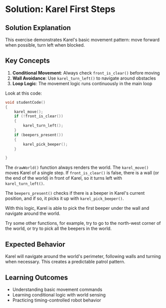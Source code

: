 # Solution: Karel First Steps

## Solution Explanation
This exercise demonstrates Karel's basic movement pattern: move forward when possible, turn left when blocked.

## Key Concepts
1. **Conditional Movement**: Always check `front_is_clear()` before moving
2. **Wall Avoidance**: Use `karel_turn_left()` to navigate around obstacles
3. **Loop Logic**: The movement logic runs continuously in the main loop

Look at this code:
```c
void studentCode()
{
    karel_move();
    if (!front_is_clear())
    {
        karel_turn_left();
    }
    if (beepers_present())
    {
        karel_pick_beeper();
    }

}

```

The `drawWorld()` function always renders the world. 
The `karel_move()` moves Karel of a single step. 
If `front_is_clear()` is false, there is a wall (or the end of the world) in front of Karel, so it turns left with `karel_turn_left()`.

The `beepers_present()` checks if there is a beeper in Karel's current position, and if so, it picks it up with `karel_pick_beeper()`.

With this logic, Karel is able to pick the first beeper under the wall and navigate around the world.

Try some other functions, for example, try to go to the north-west corner of the world, or try to pick all the beepers in the world.




## Expected Behavior
Karel will navigate around the world's perimeter, following walls and turning when necessary. This creates a predictable patrol pattern.

## Learning Outcomes
- Understanding basic movement commands
- Learning conditional logic with world sensing
- Practicing timing-controlled robot behavior

